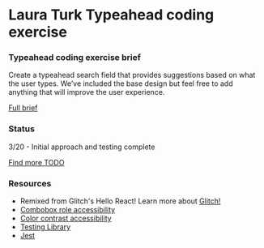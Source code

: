 # Laura Turk Typeahead coding exercise
### Typeahead coding exercise brief

Create a typeahead search field that provides suggestions based on what the user types. We’ve included the base design but feel free to add anything that will improve the user experience.

[Full brief](https://aback-bubble-hill.glitch.me/)

### Status

3/20 - Initial approach and testing complete

[Find more TODO](./TODO.md)

### Resources 
* Remixed from Glitch's Hello React! Learn more about [Glitch!](https://glitch.com)
* [Combobox role accessibility](https://developer.mozilla.org/en-US/docs/Web/Accessibility/ARIA/Roles/combobox_role)
* [Color contrast accessibility](https://webaim.org/resources/contrastchecker/)
* [Testing Library](https://testing-library.com/docs/dom-testing-library)
* [Jest](https://jestjs.io)

